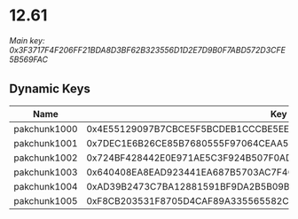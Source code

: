 # 12.61

###### *Main key: 0x3F3717F4F206FF21BDA8D3BF62B323556D1D2E7D9B0F7ABD572D3CFE5B569FAC*

## Dynamic Keys

| Name         | Key                                                                |
|--------------|--------------------------------------------------------------------|
| pakchunk1000 | 0x4E55129097B7CBCE5F5BCDEB1CCCBE5EEA9C67141DB97701F327EDA4FA220EFA |
| pakchunk1001 | 0x7DEC1E6B26CE85B7680555F97064CEAA5C788DFDC674F98A6A711F726DEDB943 |
| pakchunk1002 | 0x724BF428442E0E971AE5C3F924B507F0AD5FFAD558BD9A6DA0CB06611EDFC435 |
| pakchunk1003 | 0x640408EA8EAD923441EA687B5703AC7F4C7D0C6C8401B199F2A954C52D5F566E |
| pakchunk1004 | 0xAD39B2473C7BA12881591BF9DA2B5B09B00594B232ED6E9D6680DC7F24CC9B2A |
| pakchunk1005 | 0xF8CB203531F8705D4CAF89A335565582C7F71818234A3627DB24599F67C4EF40 |
